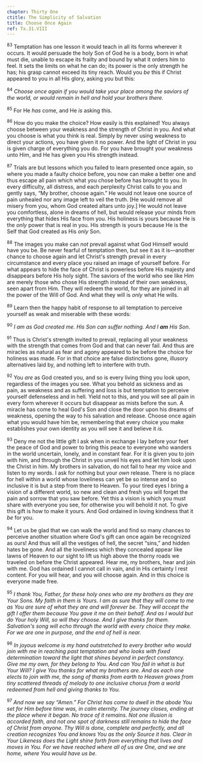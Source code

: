 ```yaml
---
chapter: Thirty One
ctitle: The Simplicity of Salvation
title: Choose Once Again
ref: Tx.31.VIII
---
```


<sup>83</sup> Temptation has one lesson it would teach in all its forms wherever it
occurs. It would persuade the holy Son of God he is a body, born in what
must die, unable to escape its frailty and bound by what it orders him
to feel. It sets the limits on what he can do; its power is the only
strength he has; his grasp cannot exceed its tiny reach. Would you *be*
this if Christ appeared to you in all His glory, asking you but this:

<sup>84</sup> *Choose once again if you would take your place among the saviors of
the world, or would remain in hell and hold your brothers there.*

<sup>85</sup> For He *has* come, and He *is* asking this.

<sup>86</sup> How do you make the choice? How easily is this explained! You always
choose between your weakness and the strength of Christ in you. And what
you choose is what you think is real. Simply by never using weakness to
direct your actions, you have given it no power. And the light of Christ
in you is given charge of everything you do. For you have brought your
weakness unto Him, and He has given you His strength instead.

<sup>87</sup> Trials are but lessons which you failed to learn presented once
again, so where you made a faulty choice before, you now can make a
better one and thus escape all pain which what you chose before has
brought to you. In every difficulty, all distress, and each perplexity
Christ calls to you and gently says, “My brother, choose again.” He
would not leave one source of pain unhealed nor any image left to veil
the truth. \[He would remove all misery from you, whom God created
altars unto joy.\] He would not leave you comfortless, alone in dreams
of hell, but would release your minds from everything that hides His
face from you. His holiness is yours because He is the *only* power that
is real in you. His strength is yours because He is the Self that God
created as His *only* Son.

<sup>88</sup> The images you make can *not* prevail against what God Himself would
have you be. Be never fearful of temptation then, but see it as it
is—another chance to choose again and let Christ's strength prevail in
every circumstance and every place you raised an image of yourself
before. For what appears to hide the face of Christ is powerless before
His majesty and disappears before His holy sight. The saviors of the
world who see like Him are merely those who chose His strength instead
of their own weakness, seen apart from Him. They will redeem the world,
for they are joined in all the power of the Will of God. And what they
will is *only* what He wills.

<sup>89</sup> Learn then the happy habit of response to all temptation to perceive
yourself as weak and miserable with these words:

<sup>90</sup> *I am as God created me. His Son can suffer nothing. And I **am**
His Son*.

<sup>91</sup> Thus is Christ's strength invited to prevail, replacing all your
weakness with the strength that comes from God and that can never fail.
And thus are miracles as natural as fear and agony appeared to be before
the choice for holiness was made. For in that choice are false
distinctions gone, illusory alternatives laid by, and nothing left to
interfere with truth.

<sup>92</sup> You *are* as God created you, and so is every living thing you look
upon, regardless of the images you see. What you behold as sickness and
as pain, as weakness and as suffering and loss is but temptation to
perceive yourself defenseless and in hell. Yield not to this, and you
will see all pain in every form wherever it occurs but disappear as
mists before the sun. A miracle has come to heal God's Son and close the
door upon his dreams of weakness, opening the way to his salvation and
release. Choose once again what you would have him be, remembering that
every choice you make establishes your own identity as you will see it
and believe it *is.*

<sup>93</sup> Deny me not the little gift I ask when in exchange I lay before your
feet the peace of God and power to bring this peace to everyone who
wanders in the world uncertain, lonely, and in constant fear. For it is
given you to join with him, and through the Christ in you unveil his
eyes and let him look upon the Christ in him. My brothers in salvation,
do not fail to hear my voice and listen to my words. I ask for nothing
but your *own* release. There is no place for hell within a world whose
loveliness can yet be so intense and so inclusive it is but a step from
there to Heaven. To your tired eyes I bring a vision of a different
world, so new and clean and fresh you will forget the pain and sorrow
that you saw before. Yet this a vision is which you must share with
everyone you see, for otherwise you will behold it not. To give this
gift is how to make it yours. And God ordained in loving kindness that
it *be* for you.

<sup>94</sup> Let us be glad that we can walk the world and find so many chances to
perceive another situation where God's gift can once again be recognized
as ours! And thus will all the vestiges of hell, the secret “sins,” and
hidden hates be gone. And all the loveliness which they concealed appear
like lawns of Heaven to our sight to lift us high above the thorny roads
we traveled on before the Christ appeared. Hear me, my brothers, hear
and join with me. God has ordained I cannot call in vain, and in His
certainty I rest content. For you will hear, and you will choose again.
And in this choice is everyone made free.

<sup>95</sup> *I thank You, Father, for these holy ones who are my brothers as they
are Your Sons. My faith in them is Yours. I am as sure that they will
come to me as You are sure of what they are and will forever be. They
will accept the gift I offer them because You gave it me on their
behalf. And as I would but do Your holy Will, so will they choose. And I
give thanks for them. Salvation's song will echo through the world with
every choice they make. For we are one in purpose, and the end of hell
is near.*

<sup>96</sup> *In joyous welcome is my hand outstretched to every brother who would
join with me in reaching past temptation and who looks with fixed
determination toward the light that shines beyond in perfect constancy.
Give me my own, for they belong to You. And can You fail in what is but
Your Will? I give You thanks for what my brothers are. And as each one
elects to join with me, the song of thanks from earth to Heaven grows
from tiny scattered threads of melody to one inclusive chorus from a
world redeemed from hell and giving thanks to You.*  

<sup>97</sup> *And now we say “Amen.” For Christ has come to dwell in the abode You
set for Him before time was, in calm eternity. The journey closes,
ending at the place where it began. No trace of it remains. Not one
illusion is accorded faith, and not one spot of darkness still remains
to hide the face of Christ from anyone. Thy Will is done, complete and
perfectly, and all creation recognizes You and knows You as the only
Source it has. Clear in Your Likeness does the Light shine forth from
everything that lives and moves in You. For we have reached where all of
us are One, and we are home, where You would have us be.*

